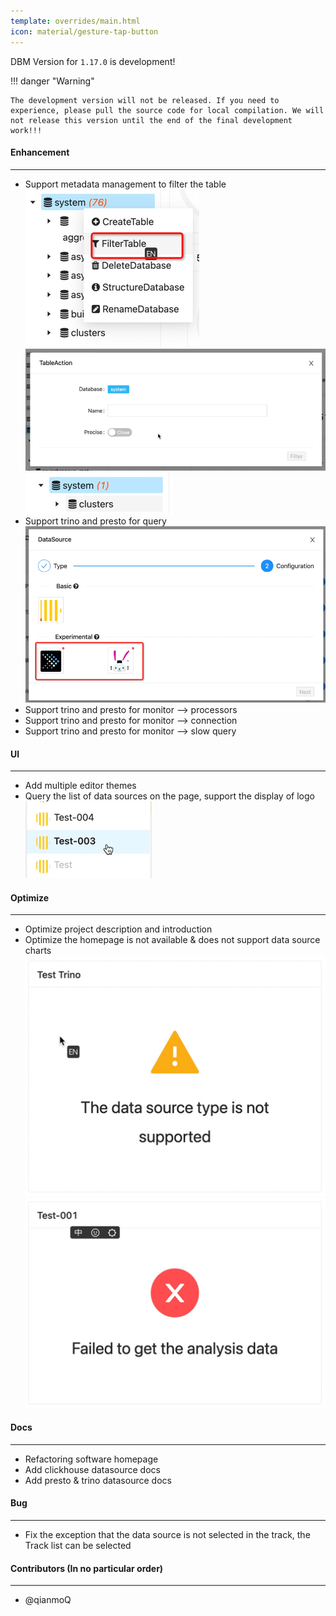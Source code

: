 ```yaml
---
template: overrides/main.html
icon: material/gesture-tap-button
---
```


DBM Version for `1.17.0` is development!

!!! danger "Warning"

    The development version will not be released. If you need to experience, please pull the source code for local compilation. We will not release this version until the end of the final development work!!!

#### Enhancement

---

- Support metadata management to filter the table <br />
![img.png](../../assets/images/versions/1.17.0/img.png) <br />
![img_1.png](../../assets/images/versions/1.17.0/img_1.png) <br />
![img_2.png](../../assets/images/versions/1.17.0/img_2.png) <br />
- Support trino and presto for query <br />
![img_3.png](../../assets/images/versions/1.17.0/img_3.png) <br />
- Support trino and presto for monitor --> processors <br />
- Support trino and presto for monitor --> connection <br />
- Support trino and presto for monitor --> slow query <br />

#### UI

---

- Add multiple editor themes <br />
- Query the list of data sources on the page, support the display of logo <br />
![img_6.png](../../assets/images/versions/1.17.0/img_6.png) <br />

#### Optimize

----

- Optimize project description and introduction <br />
- Optimize the homepage is not available & does not support data source charts <br />
![img_4.png](../../assets/images/versions/1.17.0/img_4.png) <br />
![img_5.png](../../assets/images/versions/1.17.0/img_5.png) <br />

#### Docs

---

- Refactoring software homepage <br />
- Add clickhouse datasource docs <br />
- Add presto & trino datasource docs <br />

#### Bug

---

- Fix the exception that the data source is not selected in the track, the Track list can be selected <br />

#### Contributors (In no particular order)

---

- @qianmoQ
